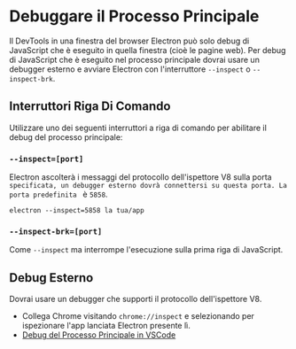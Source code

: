 # Debuggare il Processo Principale

Il DevTools in una finestra del browser Electron può solo debug di JavaScript che è eseguito in quella finestra (cioè le pagine web). Per debug di JavaScript che è eseguito nel processo principale dovrai usare un debugger esterno e avviare Electron con l'interruttore `--inspect` o `--inspect-brk`.

## Interruttori Riga Di Comando

Utilizzare uno dei seguenti interruttori a riga di comando per abilitare il debug del processo principale:

### `--inspect=[port]`

Electron ascolterà i messaggi del protocollo dell'ispettore V8 sulla porta ``specificata, un debugger esterno dovrà connettersi su questa porta. La porta predefinita `` è `5858`.

```shell
electron --inspect=5858 la tua/app
```

### `--inspect-brk=[port]`

Come `--inspect` ma interrompe l'esecuzione sulla prima riga di JavaScript.

## Debug Esterno

Dovrai usare un debugger che supporti il protocollo dell'ispettore V8.

- Collega Chrome visitando `chrome://inspect` e selezionando per ispezionare l'app lanciata Electron presente lì.
- [Debug del Processo Principale in VSCode](debugging-main-process-vscode.md)
